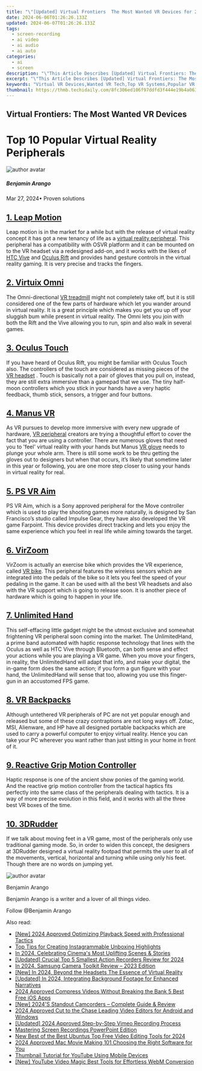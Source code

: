 ```yaml
---
title: "\"[Updated] Virtual Frontiers  The Most Wanted VR Devices for 2024\""
date: 2024-06-06T01:26:26.133Z
updated: 2024-06-07T01:26:26.133Z
tags: 
  - screen-recording
  - ai video
  - ai audio
  - ai auto
categories: 
  - ai
  - screen
description: "\"This Article Describes [Updated] Virtual Frontiers: The Most Wanted VR Devices for 2024\""
excerpt: "\"This Article Describes [Updated] Virtual Frontiers: The Most Wanted VR Devices for 2024\""
keywords: "Virtual VR Devices,Wanted VR Tech,Top VR Systems,Popular VR Gear,Desired VR Headsets,Leading VR Technology,Hottest VR Units"
thumbnail: https://thmb.techidaily.com/8fc306ed106f97ddfd3f444e19b4a063b64c043021df4da2d039bc1cf1b4b3a7.jpg
---
```


## Virtual Frontiers: The Most Wanted VR Devices

# Top 10 Popular Virtual Reality Peripherals

![author avatar](https://images.wondershare.com/filmora/article-images/benjamin-arango-author.jpg)

##### Benjamin Arango

 Mar 27, 2024• Proven solutions

## [1. Leap Motion](http://leapmotion.com/)

Leap motion is in the market for a while but with the release of virtual reality concept it has got a new tenancy of life as a [virtual reality peripheral](https://tools.techidaily.com/wondershare/filmora/download/). This peripheral has a compatibility with OSVR platform and it can be mounted on to the VR headset via a redesigned add-on, and it works with the likes of [HTC Vive](https://tools.techidaily.com/wondershare/filmora/download/) and [Oculus Rift](https://tools.techidaily.com/wondershare/filmora/download/) and provides hand gesture controls in the virtual reality gaming. It is very precise and tracks the fingers.

## [2. Virtuix Omni](http://www.virtuix.com/omni-live-demo-and-e3-2/)

The Omni-directional [VR treadmill](https://tools.techidaily.com/wondershare/filmora/download/) might not completely take off, but it is still considered one of the few parts of hardware which let you wander around in virtual reality. It is a great principle which makes you get you up off your sluggish bum while present in virtual reality. The Omni lets you join with both the Rift and the Vive allowing you to run, spin and also walk in several games.

## [3. Oculus Touch](https://www.oculus.com/rift/)

If you have heard of Oculus Rift, you might be familiar with Oculus Touch also. The controllers of the touch are considered as missing pieces of the [VR headset](https://tools.techidaily.com/wondershare/filmora/download/) . Touch is basically not a pair of gloves that you pull on, instead, they are still extra immersive than a gamepad that we use. The tiny half-moon controllers which you stick in your hands have a very haptic feedback, thumb stick, sensors, a trigger and four buttons.

## [4. Manus VR](https://manus-vr.com/order)

As VR pursues to develop more immersive with every new upgrade of hardware, [VR peripheral](https://tools.techidaily.com/wondershare/filmora/download/) creators are trying a thoughtful effort to cover the fact that you are using a controller. There are numerous gloves that need you to 'feel' virtual reality with your hands but Manus [VR glove](https://tools.techidaily.com/wondershare/filmora/download/) needs to plunge your whole arm. There is still some work to be thru getting the gloves out to designers but when that occurs, it’s likely that sometime later in this year or following, you are one more step closer to using your hands in virtual reality for real.

## [5. PS VR Aim](https://www.amazon.co.uk/d/PC-Video-Games/Sony-PlayStation-Aim-Controller-PSVR/B01GVQV2FI)

PS VR Aim, which is a Sony approved peripheral for the Move controller which is used to play the shooting games more naturally, is designed by San Francisco’s studio called Impulse Gear, they have also developed the VR game Farpoint. This device provides direct tracking and lets you enjoy the same experience which you feel in real life while aiming towards the target.

## [6. VirZoom](https://virzoom.com/)

VirZoom is actually an exercise bike which provides the VR experience, called [VR bike](https://tools.techidaily.com/wondershare/filmora/download/). This peripheral features the wireless sensors which are integrated into the pedals of the bike so it lets you feel the speed of your pedaling in the game. It can be used with all the best VR headsets and also with the VR support which is going to release soon. It is another piece of hardware which is going to happen in your life.

## [7. Unlimited Hand](http://unlimitedhand.com/)

This self-effacing little gadget might be the utmost exclusive and somewhat frightening VR peripheral soon coming into the market. The UnlimitedHand, a prime band automated with haptic response technology that lines with the Oculus as well as HTC Vive through Bluetooth, can both sense and effect your actions while you are playing a VR game. When you move your fingers, in reality, the UnlimitedHand will adapt that info, and make your digital, the in-game form does the same action; if you form a gun figure with your hand, the UnlimitedHand will sense that too, allowing you use this finger-gun in an accustomed FPS game.

## [8. VR Backpacks](http://store.hp.com/us/en/cv/omenxvrpcpack)

Although untethered VR peripherals of PC are not yet popular enough and released but some of these crazy contraptions are not long ways off. Zotac, MSI, Alienware, and HP have all designed portable backpacks which are used to carry a powerful computer to enjoy virtual reality. Hence you can take your PC wherever you want rather than just sitting in your home in front of it.

## [9. Reactive Grip Motion Controller](http://tacticalhaptics.com/)

Haptic response is one of the ancient show ponies of the gaming world. And the reactive grip motion controller from the tactical haptics fits perfectly into the same class of the peripherals dealing with tactics. It is a way of more precise evolution in this field, and it works with all the three best VR boxes of the time.

## [10. 3DRudder](https://www.3drudder.com/)

If we talk about moving feet in a VR game, most of the peripherals only use traditional gaming mode. So, in order to widen this concept, the designers at 3DRudder designed a virtual reality footpad that permits the user to all of the movements, vertical, horizontal and turning while using only his feet. Though there are no words on jumping yet.

![author avatar](https://images.wondershare.com/filmora/article-images/benjamin-arango-author.jpg)

Benjamin Arango

Benjamin Arango is a writer and a lover of all things video.

Follow @Benjamin Arango


<ins class="adsbygoogle"
     style="display:block"
     data-ad-format="autorelaxed"
     data-ad-client="ca-pub-7571918770474297"
     data-ad-slot="1223367746"></ins>



<ins class="adsbygoogle"
     style="display:block"
     data-ad-client="ca-pub-7571918770474297"
     data-ad-slot="8358498916"
     data-ad-format="auto"
     data-full-width-responsive="true"></ins>


<span class="atpl-alsoreadstyle">Also read:</span>
<div><ul>
<li><a href="https://vp-tips.techidaily.com/new-2024-approved-optimizing-playback-speed-with-professional-tactics/"><u>[New] 2024 Approved  Optimizing Playback Speed with Professional Tactics</u></a></li>
<li><a href="https://vp-tips.techidaily.com/top-tips-for-creating-instagrammable-unboxing-highlights/"><u>Top Tips for Creating Instagrammable Unboxing Highlights</u></a></li>
<li><a href="https://vp-tips.techidaily.com/in-2024-celebrating-cinemas-most-uplifting-scenes-and-stories/"><u>In 2024, Celebrating Cinema's Most Uplifting Scenes & Stories</u></a></li>
<li><a href="https://vp-tips.techidaily.com/updated-crucial-top-5-smallest-action-recorders-review-for-2024/"><u>[Updated] Crucial Top 5 Smallest Action Recorders Review for 2024</u></a></li>
<li><a href="https://vp-tips.techidaily.com/in-2024-samsung-camera-toolkit-review-2023-edition/"><u>In 2024, Samsung Camera Toolkit Review – 2023 Edition</u></a></li>
<li><a href="https://vp-tips.techidaily.com/new-in-2024-beyond-the-headsets-the-essence-of-virtual-reality/"><u>[New] In 2024, Beyond the Headsets  The Essence of Virtual Reality</u></a></li>
<li><a href="https://vp-tips.techidaily.com/updated-in-2024-integrating-background-footage-for-enhanced-narratives/"><u>[Updated] In 2024, Integrating Background Footage for Enhanced Narratives</u></a></li>
<li><a href="https://ai-vdieo-software.techidaily.com/2024-approved-compress-videos-without-breaking-the-bank-5-best-free-ios-apps/"><u>2024 Approved Compress Videos Without Breaking the Bank 5 Best Free iOS Apps</u></a></li>
<li><a href="https://extra-information.techidaily.com/new-2024s-standout-camcorders-complete-guide-and-review/"><u>[New] 2024'S Standout Camcorders – Complete Guide & Review</u></a></li>
<li><a href="https://instagram-video-files.techidaily.com/2024-approved-cut-to-the-chase-leading-video-editors-for-android-and-windows/"><u>2024 Approved  Cut to the Chase  Leading Video Editors for Android and Windows</u></a></li>
<li><a href="https://desktop-recording.techidaily.com/updated-2024-approved-step-by-step-vimeo-recording-process/"><u>[Updated] 2024 Approved  Step-by-Step Vimeo Recording Process</u></a></li>
<li><a href="https://screen-activity-recording.techidaily.com/mastering-screen-recordings-powerpoint-edition/"><u>Mastering Screen Recordings  PowerPoint Edition</u></a></li>
<li><a href="https://smart-video-creator.techidaily.com/new-best-of-the-best-ubuntus-top-free-video-editing-tools-for-2024/"><u>New Best of the Best Ubuntus Top Free Video Editing Tools for 2024</u></a></li>
<li><a href="https://video-creation-software.techidaily.com/2024-approved-mac-movie-making-101-choosing-the-right-software-for-you/"><u>2024 Approved Mac Movie Making 101 Choosing the Right Software for You</u></a></li>
<li><a href="https://youtube-clips.techidaily.com/thumbnail-tutorial-for-youtube-using-mobile-devices/"><u>Thumbnail Tutorial for YouTube Using Mobile Devices</u></a></li>
<li><a href="https://facebook-record-videos.techidaily.com/new-youtube-video-magic-best-tools-for-effortless-webm-conversion/"><u>[New] YouTube Video Magic  Best Tools for Effortless WebM Conversion</u></a></li>
</ul></div>
